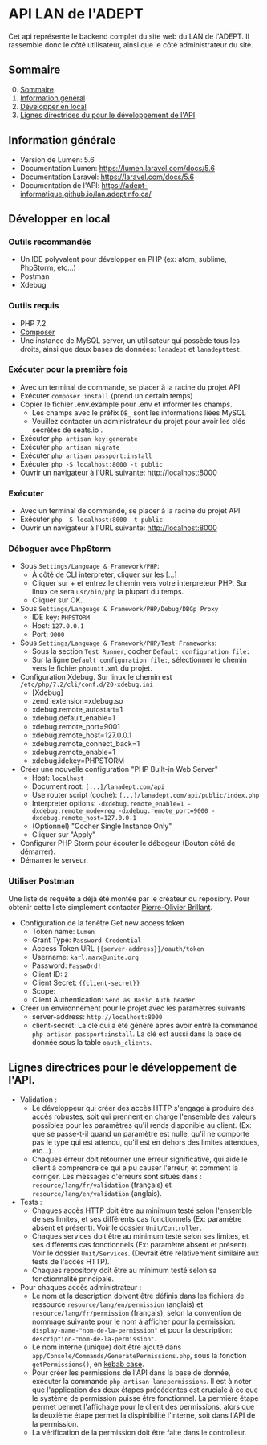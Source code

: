 # API LAN de l'ADEPT

Cet api représente le backend complet du site web du LAN de l'ADEPT. Il rassemble donc le côté utilisateur, ainsi que le côté administrateur du site.

## Sommaire
0. [Sommaire](#sommaire)
1. [Information général](#information-générale)
2. [Développer en local](#développer-en-local)
3. [Lignes directrices du pour le développement de l'API](#lignes-directrices-pour-le-développement-de-lapi)

## Information générale

 - Version de Lumen: 5.6
 - Documentation Lumen: https://lumen.laravel.com/docs/5.6 
 - Documentation Laravel: https://laravel.com/docs/5.6
 - Documentation de l'API: https://adept-informatique.github.io/lan.adeptinfo.ca/


## Développer en local

### Outils recommandés

 - Un IDE polyvalent pour développer en PHP (ex: atom, sublime, PhpStorm, etc...)
 - Postman
 - Xdebug
 
 ### Outils requis
  - PHP 7.2
  - [Composer](https://getcomposer.org/)
  - Une instance de MySQL server, un utilisateur qui possède tous les droits, ainsi que deux bases de données: `lanadept` et `lanadepttest`.

### Exécuter pour la première fois

 - Avec un terminal de commande, se placer à la racine du projet API
 - Exécuter `composer install` (prend un certain temps)
 - Copier le fichier .env.example pour .env et informer les champs.
    - Les champs avec le préfix `DB_` sont les informations liées  MySQL
    - Veuillez contacter un administrateur du projet pour avoir les clés secrètes de seats.io .
 - Exécuter `php artisan key:generate`
 - Exécuter `php artisan migrate`
 - Exécuter `php artisan passport:install`
 - Exécuter `php -S localhost:8000 -t public`
 - Ouvrir un navigateur à l'URL suivante: [http://localhost:8000](http://localhost:8000)

### Exécuter
 - Avec un terminal de commande, se placer à la racine du projet API
 - Exécuter `php -S localhost:8000 -t public`
 - Ouvrir un navigateur à l'URL suivante: [http://localhost:8000](http://localhost:8000)

### Déboguer avec PhpStorm

 - Sous `Settings/Language & Framework/PHP`:
    - À côté de CLI interpreter, cliquer sur les [...]
    - Cliquer sur + et entrez le chemin vers votre interpreteur PHP. Sur linux ce sera `usr/bin/php` la plupart du temps.
    - Cliquer sur OK.
 - Sous `Settings/Language & Framework/PHP/Debug/DBGp Proxy`
    - IDE key: `PHPSTORM`
    - Host: `127.0.0.1`
    - Port: `9000`
 - Sous `Settings/Language & Framework/PHP/Test Frameworks`:
    - Sous la section `Test Runner`, cocher `Default configuration file:`
    - Sur la ligne `Default configuration file:`, sélectionner le chemin vers le fichier `phpunit.xml` du projet.
 - Configuration Xdebug. Sur linux le chemin est `/etc/php/7.2/cli/conf.d/20-xdebug.ini`
    - [Xdebug]
    - zend_extension=xdebug.so
    - xdebug.remote_autostart=1
    - xdebug.default_enable=1
    - xdebug.remote_port=9001
    - xdebug.remote_host=127.0.0.1
    - xdebug.remote_connect_back=1
    - xdebug.remote_enable=1
    - xdebug.idekey=PHPSTORM
 - Créer une nouvelle configuration "PHP Built-in Web Server"
    - Host: `localhost`
    - Document root: `[...]/lanadept.com/api`
    - Use router script (coché): `[...]/lanadept.com/api/public/index.php`
    - Interpreter options: `-dxdebug.remote_enable=1 -dxdebug.remote_mode=req -dxdebug.remote_port=9000 -dxdebug.remote_host=127.0.0.1`
    - (Optionnel) "Cocher Single Instance Only"
    - Cliquer sur "Apply"
 - Configurer PHP Storm pour écouter le débogeur (Bouton  côté de démarrer).
 - Démarrer le serveur.
 
 ### Utiliser Postman
 Une liste de requête a déjà été montée par le créateur du reposiory. Pour obtenir cette liste simplement contacter [Pierre-Olivier Brillant](https://github.com/PierreOlivierBrillant).
 - Configuration de la fenêtre Get new access token
    - Token name: `Lumen`
    - Grant Type: `Password Credential`
    - Access Token URL `{{server-address}}/oauth/token`
    - Username: `karl.marx@unite.org`
    - Password: `Passw0rd!`
    - Client ID: `2`
    - Client Secret: `{{client-secret}}`
    - Scope: 
    - Client Authentication: `Send as Basic Auth header`
 - Créer un environnement pour le projet avec les paramètres suivants
    - server-address: `http://localhost:8000`
    - client-secret: La clé qui a été généré après avoir entré la commande `php artisan passport:install`. La clé est aussi dans la base de donnée sous la table `oauth_clients`.
    
 ## Lignes directrices pour le développement de l'API.
 - Validation : 
     - Le développeur qui créer des accès HTTP s'engage à produire des accès robustes, soit qui prennent en charge l'ensemble des valeurs possibles pour les paramètres qu'il rends disponible au client. (Ex: que se passe-t-il quand un paramètre est nulle, qu'il ne comporte pas le type qui est attendu, qu'il est en dehors des limites attendues, etc...).
     - Chaques erreur doit retourner une erreur significative, qui aide le client à comprendre ce qui a pu causer l'erreur, et comment la corriger. Les messages d'erreurs sont situés dans : `resource/lang/fr/validation` (français) et `resource/lang/en/validation` (anglais).
 - Tests :
     - Chaques accès HTTP doit être au minimum testé selon l'ensemble de ses limites, et ses différents cas fonctionnels (Ex: paramètre absent et présent). Voir le dossier `Unit/Controller`.
     - Chaques services doit être au minimum testé selon ses limites, et ses différents cas fonctionnels (Ex: paramètre absent et présent). Voir le dossier `Unit/Services`. (Devrait être relativement similaire aux tests de l'accès HTTP).
     - Chaques repository doit être au minimum testé selon sa fonctionnalité principale.
 - Pour chaques accès administrateur :
     - Le nom et la description doivent être définis dans les fichiers de ressource `resource/lang/en/permission` (anglais) et `resource/lang/fr/permission` (français), selon la convention de nommage suivante pour le nom à afficher pour la permission: `display-name-"nom-de-la-permission"` et pour la description: `description-"nom-de-la-permission"`.
     - Le nom interne (unique) doit être ajouté dans `app/Console/Commands/GeneratePermissions.php`, sous la fonction `getPermissions()`, en [kebab case](http://wiki.c2.com/?KebabCase).
     - Pour créer les permissions de l'API dans la base de donnée, exécuter la commande `php artisan lan:permissions`. Il est à noter que l'application des deux étapes précédentes est cruciale à ce que le système de permission puisse être fonctionnel. La permière étape permet permet l'affichage pour le client des permissions, alors que la deuxième étape permet la dispinibilité  l'interne, soit dans l'API de la permission.
     - La vérification de la permission doit être faite dans le controlleur.
